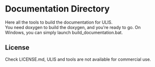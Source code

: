 # Documentation Directory
Here all the tools to build the documentation for ULIS.  
You need doxygen to build the doxygen, and you're ready to go. On Windows, you can simply launch build_documentation.bat.

## License
Check LICENSE.md, ULIS and tools are not available for commercial use.

